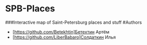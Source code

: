 # SPB-Places
###Interactive map of Saint-Petersburg places and stuff
#Authors
- [https://github.com/Betekhtin]Бетехтин Артём
- [https://github.com/LiberBabaro]Солдаткин Илья
